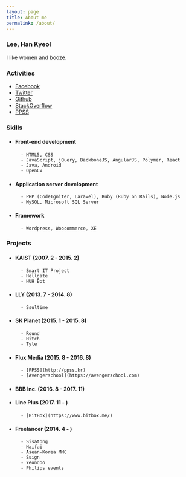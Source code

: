 ```yaml
---
layout: page
title: About me
permalink: /about/
---
```


### Lee, Han Kyeol

I like women and booze.

### Activities

- [Facebook](https://facebook.com/lee.hankyeol)
- [Twitter](https://twitter.com/lee0hankyeol)
- [Github](https://github.com/leehankyeol)
- [StackOverflow](http://stackoverflow.com/users/4286919/lee-han-kyeol)
- [PPSS](http://ppss.kr/archives/author/ppsswr382)

### Skills

- #### Front-end development

      	- HTML5, CSS
      	- JavaScript, jQuery, BackboneJS, AngularJS, Polymer, React
      	- Java, Android
      	- OpenCV

- #### Application server development

      	- PHP (CodeIgniter, Laravel), Ruby (Ruby on Rails), Node.js
      	- MySQL, Microsoft SQL Server

- #### Framework
      	- Wordpress, Woocommerce, XE

### Projects

- #### KAIST (2007. 2 - 2015. 2)

      	- Smart IT Project
      	- Hellgate
      	- HUH Bot

- #### LLY (2013. 7 - 2014. 8)

      	- Ssultime

- #### SK Planet (2015. 1 - 2015. 8)

      	- Round
      	- Hitch
      	- Tyle

- #### Flux Media (2015. 8 - 2016. 8)

      	- [PPSS](http://ppss.kr)
      	- [Avengerschool](https://avengerschool.com)

- #### BBB Inc. (2016. 8 - 2017. 11)

- #### Line Plus (2017. 11 - )

        - [BitBox](https://www.bitbox.me/)

- #### Freelancer (2014. 4 - )
      	- Sisatong
      	- Haifai
      	- Asean-Korea MMC
      	- Ssign
      	- Yeondoo
      	- Philips events
